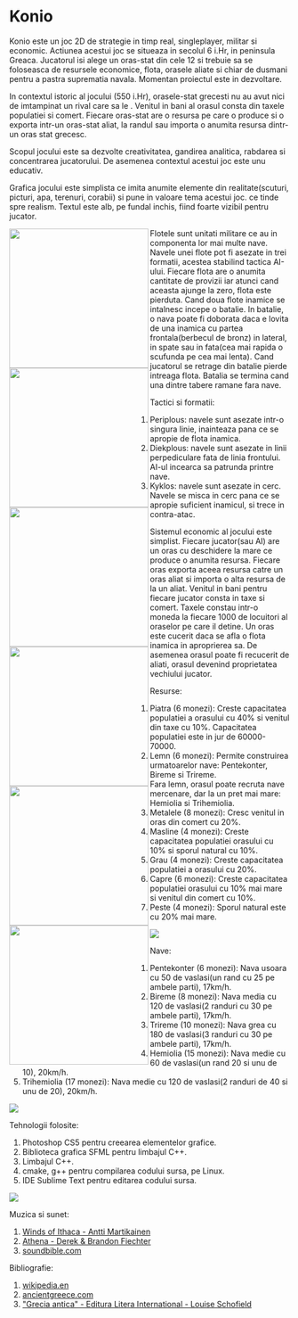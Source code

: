 # Konio

Konio este un joc 2D de strategie in timp real, singleplayer, militar si economic. Actiunea acestui joc se situeaza in secolul 6 i.Hr, in peninsula Greaca. Jucatorul isi alege un oras-stat din cele 12 si trebuie sa se foloseasca de resursele economice, flota, orasele aliate si chiar de dusmani pentru a pastra suprematia navala. Momentan proiectul este in dezvoltare.<br/>

In contextul istoric al jocului (550 i.Hr), orasele-stat grecesti nu au avut nici de imtampinat un rival care sa le . Venitul in bani al orasul consta din taxele populatiei si comert. Fiecare oras-stat are o resursa pe care o produce si o exporta intr-un oras-stat aliat, la randul sau importa o anumita resursa dintr-un oras stat grecesc.<br/>

Scopul jocului este sa dezvolte creativitatea, gandirea analitica, rabdarea si concentrarea jucatorului. De asemenea contextul acestui joc este unu educativ.<br/>

Grafica jocului este simplista ce imita anumite elemente din realitate(scuturi, picturi, apa, terenuri, corabii) si pune in valoare tema acestui joc. ce tinde spre realism. Textul este alb, pe fundal inchis, fiind foarte vizibil pentru jucator.<br/>

<img height=250 align=left src='https://raw.githubusercontent.com/BalescuOvidiu/Konio/master/Gallery/0.png'/>
<img height=250 align=left src='https://raw.githubusercontent.com/BalescuOvidiu/Konio/master/Gallery/1.png'/>

Flotele sunt unitati militare ce au in componenta lor mai multe nave. Navele unei flote pot fi asezate in trei formatii, acestea stabilind tactica AI-ului. Fiecare flota are o anumita cantitate de provizii iar atunci cand aceasta ajunge la zero, flota este pierduta. Cand doua flote inamice se intalnesc incepe o batalie. In batalie, o nava poate fi doborata daca e lovita de una inamica cu partea frontala(berbecul de bronz) in lateral, in spate sau in fata(cea mai rapida o scufunda pe cea mai lenta). Cand jucatorul se retrage din batalie pierde intreaga flota. Batalia se termina cand una dintre tabere ramane fara nave.<br/>

<img height=250 align=left src='https://raw.githubusercontent.com/BalescuOvidiu/Konio/master/Gallery/7.png'/>
<img height=250 align=left src='https://raw.githubusercontent.com/BalescuOvidiu/Konio/master/Gallery/8.png'/>

Tactici si formatii:<br/>
1. Periplous: navele sunt asezate intr-o singura linie, inainteaza pana ce se apropie de flota inamica.<br/>
2. Diekplous: navele sunt asezate in linii perpediculare fata de linia frontului. AI-ul  incearca sa patrunda printre nave.<br/>
3. Kyklos: navele sunt asezate in cerc. Navele se misca in cerc pana ce se apropie suficient inamicul, si trece in contra-atac.<br/>

<img height=250 align=left src='https://raw.githubusercontent.com/BalescuOvidiu/Konio/master/Gallery/10.png'/>
<img height=250 align=left src='https://raw.githubusercontent.com/BalescuOvidiu/Konio/master/Gallery/11.png'/>

Sistemul economic al jocului este simplist. Fiecare jucator(sau AI) are un oras cu deschidere la mare ce produce o anumita resursa. Fiecare oras exporta aceea resursa catre un oras aliat si importa o alta resursa de la un aliat. Venitul in bani pentru fiecare jucator consta in taxe si comert. Taxele constau intr-o moneda la fiecare 1000 de locuitori al oraselor pe care il detine. Un oras este cucerit daca se afla o flota inamica in aproprierea sa. De asemenea orasul poate fi recucerit de aliati, orasul devenind proprietatea vechiului jucator.<br/>

Resurse:<br/>
1. Piatra (6 monezi): Creste capacitatea populatiei a orasului cu 40% si venitul din taxe cu 10%. Capacitatea populatiei este in jur de 60000-70000.<br/>
2. Lemn (6 monezi): Permite construirea urmatoarelor nave: Pentekonter, Bireme si Trireme.<br/>
   Fara lemn, orasul poate recruta nave mercenare, dar la un pret mai mare: Hemiolia si Trihemiolia.<br/>
3. Metalele (8 monezi): Cresc venitul in oras din comert cu 20%.<br/>
4. Masline (4 monezi): Creste capacitatea populatiei orasului cu 10% si sporul natural cu 10%.<br/>
5. Grau (4 monezi): Creste capacitatea populatiei a orasului cu 20%.<br/>
6. Capre (6 monezi): Creste capacitatea populatiei orasului cu 10% mai mare si venitul din comert cu 10%.<br>
7. Peste (4 monezi): Sporul natural este cu 20% mai mare.<br/>

<img src='https://raw.githubusercontent.com/BalescuOvidiu/Konio/master/Gallery/5.png'/>

Nave:<br/>
1. Pentekonter (6 monezi): Nava usoara cu 50 de vaslasi(un rand cu 25 pe ambele parti), 17km/h.<br/>
2. Bireme (8 monezi): Nava media cu 120 de vaslasi(2 randuri cu 30 pe ambele parti), 17km/h.<br/>
3. Trireme (10 monezi): Nava grea cu 180 de vaslasi(3 randuri cu 30 pe ambele parti), 17km/h.<br/>
4. Hemiolia (15 monezi): Nava medie cu 60 de vaslasi(un rand 20 si unu de 10), 20km/h.<br/>
5. Trihemiolia (17 monezi): Nava medie cu 120 de vaslasi(2 randuri de 40 si unu de 20), 20km/h.<br/>

<img src='https://raw.githubusercontent.com/BalescuOvidiu/Konio/master/Gallery/4.png'/>

Tehnologii folosite:<br/>
1. Photoshop CS5 pentru creearea elementelor grafice.<br/>
2. Biblioteca grafica SFML pentru limbajul C++.<br/>
3. Limbajul C++.<br/>
4. cmake, g++ pentru compilarea codului sursa, pe Linux.<br/>
5. IDE Sublime Text pentru editarea codului sursa.<br/>

<img src='https://raw.githubusercontent.com/BalescuOvidiu/Konio/master/Gallery/2.png'/>

Muzica si sunet:<br/>
1. <a href='https://www.youtube.com/watch?v=Eh51m6glEHo'>Winds of Ithaca - Antti Martikainen</a><br/>
2. <a href='https://www.youtube.com/watch?v=L-xEJxmxY_w'>Athena - Derek & Brandon Fiechter</a><br/>
3. <a href='www.soundbible.com'>soundbible.com</a><br/>

Bibliografie:<br/>
1. <a href='www.wikipedia.en'>wikipedia.en</a><br/>
2. <a href='www.ancientgreece.com'>ancientgreece.com</a><br/>
3. <a href='http://www.piticipecreier.ro/carte/52338-Grecia-antica.html'>"Grecia antica" - Editura Litera International - Louise Schofield</a><br/>
